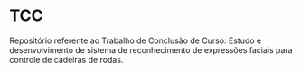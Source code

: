 # TCC
Repositório referente ao Trabalho de Conclusão de Curso: Estudo e desenvolvimento de sistema de reconhecimento de expressões faciais para controle de cadeiras de rodas.
